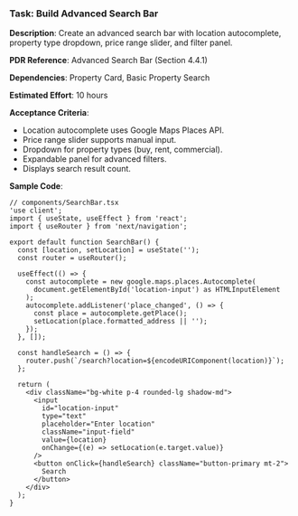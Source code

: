 ### Task: Build Advanced Search Bar

**Description**: Create an advanced search bar with location autocomplete, property type dropdown, price range slider, and filter panel.

**PDR Reference**: Advanced Search Bar (Section 4.4.1)

**Dependencies**: Property Card, Basic Property Search

**Estimated Effort**: 10 hours

**Acceptance Criteria**:

- Location autocomplete uses Google Maps Places API.
- Price range slider supports manual input.
- Dropdown for property types (buy, rent, commercial).
- Expandable panel for advanced filters.
- Displays search result count.

**Sample Code**:

```tsx
// components/SearchBar.tsx
'use client';
import { useState, useEffect } from 'react';
import { useRouter } from 'next/navigation';

export default function SearchBar() {
  const [location, setLocation] = useState('');
  const router = useRouter();

  useEffect(() => {
    const autocomplete = new google.maps.places.Autocomplete(
      document.getElementById('location-input') as HTMLInputElement
    );
    autocomplete.addListener('place_changed', () => {
      const place = autocomplete.getPlace();
      setLocation(place.formatted_address || '');
    });
  }, []);

  const handleSearch = () => {
    router.push(`/search?location=${encodeURIComponent(location)}`);
  };

  return (
    <div className="bg-white p-4 rounded-lg shadow-md">
      <input
        id="location-input"
        type="text"
        placeholder="Enter location"
        className="input-field"
        value={location}
        onChange={(e) => setLocation(e.target.value)}
      />
      <button onClick={handleSearch} className="button-primary mt-2">
        Search
      </button>
    </div>
  );
}
```

